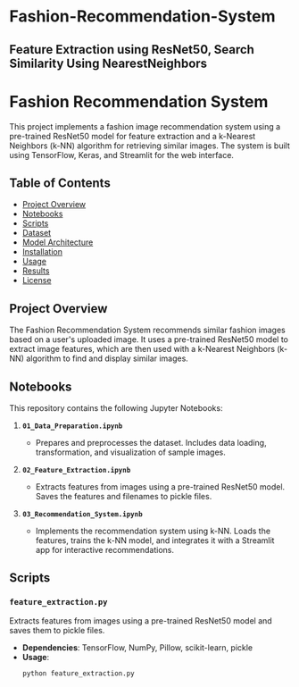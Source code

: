 # Fashion-Recommendation-System
## Feature Extraction using ResNet50, Search Similarity Using NearestNeighbors
# Fashion Recommendation System

This project implements a fashion image recommendation system using a pre-trained ResNet50 model for feature extraction and a k-Nearest Neighbors (k-NN) algorithm for retrieving similar images. The system is built using TensorFlow, Keras, and Streamlit for the web interface.

## Table of Contents
- [Project Overview](#project-overview)
- [Notebooks](#notebooks)
- [Scripts](#scripts)
- [Dataset](#dataset)
- [Model Architecture](#model-architecture)
- [Installation](#installation)
- [Usage](#usage)
- [Results](#results)
- [License](#license)

## Project Overview

The Fashion Recommendation System recommends similar fashion images based on a user's uploaded image. It uses a pre-trained ResNet50 model to extract image features, which are then used with a k-Nearest Neighbors (k-NN) algorithm to find and display similar images.

## Notebooks

This repository contains the following Jupyter Notebooks:

1. **`01_Data_Preparation.ipynb`**
   - Prepares and preprocesses the dataset. Includes data loading, transformation, and visualization of sample images.

2. **`02_Feature_Extraction.ipynb`**
   - Extracts features from images using a pre-trained ResNet50 model. Saves the features and filenames to pickle files.

3. **`03_Recommendation_System.ipynb`**
   - Implements the recommendation system using k-NN. Loads the features, trains the k-NN model, and integrates it with a Streamlit app for interactive recommendations.

## Scripts

### `feature_extraction.py`

Extracts features from images using a pre-trained ResNet50 model and saves them to pickle files.

- **Dependencies**: TensorFlow, NumPy, Pillow, scikit-learn, pickle
- **Usage**: 
  ```bash
  python feature_extraction.py
